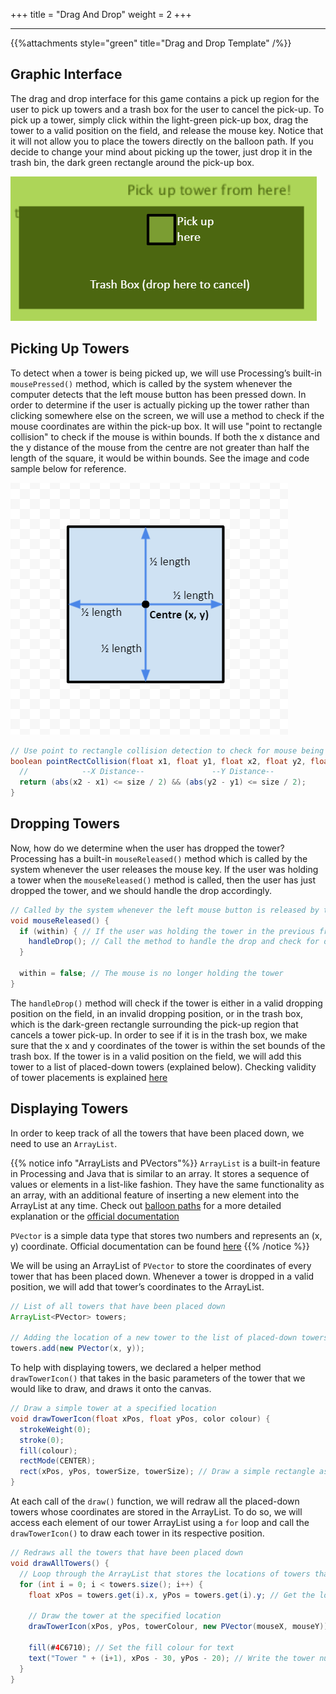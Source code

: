 +++
title = "Drag And Drop"
weight = 2
+++

---

{{%attachments style="green" title="Drag and Drop Template" /%}}

## Graphic Interface
The drag and drop interface for this game contains a pick up region for the user to pick up towers and a trash box for the user to cancel the pick-up. To pick up a tower, simply click within the light-green pick-up box, drag the tower to a valid position on the field, and release the mouse key. Notice that it will not allow you to place the towers directly on the balloon path. If you decide to change your mind about picking up the tower, just drop it in the trash bin, the dark green rectangle around the pick-up box.

![Interface](/img/Interface-Demo.png)

## Picking Up Towers
To detect when a tower is being picked up, we will use Processing’s built-in `mousePressed()` method, which is called by the system whenever the computer detects that the left mouse button has been pressed down. In order to determine if the user is actually picking up the tower rather than clicking somewhere else on the screen, we will use a method to check if the mouse coordinates are within the pick-up box. It will use "point to rectangle collision" to check if the mouse is within bounds. If both the x distance and the y distance of the mouse from the centre are not greater than half the length of the square, it would be within bounds. See the image and code sample below for reference.

![Collision](/img/Square-Point-Collision.png)

```Java
// Use point to rectangle collision detection to check for mouse being within bounds of pick-up box
boolean pointRectCollision(float x1, float y1, float x2, float y2, float size) {
  //            --X Distance--               --Y Distance--
  return (abs(x2 - x1) <= size / 2) && (abs(y2 - y1) <= size / 2);
}
```

## Dropping Towers
Now, how do we determine when the user has dropped the tower? Processing has a built-in `mouseReleased()` method which is called by the system whenever the user releases the mouse key. If the user was holding a tower when the `mouseReleased()` method is called, then the user has just dropped the tower, and we should handle the drop accordingly.

```Java
// Called by the system whenever the left mouse button is released by the user
void mouseReleased() {
  if (within) { // If the user was holding the tower in the previous frame, the tower has just been dropped
    handleDrop(); // Call the method to handle the drop and check for drop validity
  }

  within = false; // The mouse is no longer holding the tower
}
```

The `handleDrop()` method will check if the tower is either in a valid dropping position on the field, in an invalid dropping position, or in the trash box, which is the dark-green rectangle surrounding the pick-up region that cancels a tower pick-up. In order to see if it is in the trash box, we make sure that the x and y coordinates of the tower is within the set bounds of the trash box. If the tower is in a valid position on the field, we will add this tower to a list of placed-down towers (explained below). Checking validity of tower placements is explained <a href="/game-dev/part-i/towervaliditychecking/">here</a>

## Displaying Towers
In order to keep track of all the towers that have been placed down, we need to use an `ArrayList`. 

{{% notice info "ArrayLists and PVectors"%}}
`ArrayList` is a built-in feature in Processing and Java that is similar to an array. It stores a sequence of values or elements in a list-like fashion. They have the same functionality as an array, with an additional feature of inserting a new element into the ArrayList at any time. Check out <a href="/game-dev/part-i/pathforballoons/#arraylists">balloon paths</a> for a more detailed explanation or the <a href="https://docs.oracle.com/javase/8/docs/api/java/util/ArrayList.html">official documentation</a>

`PVector` is a simple data type that stores two numbers and represents an (x, y) coordinate. Official documentation can be found <a href="https://processing.org/reference/PVector.html">here</a>
{{% /notice %}}

We will be using an ArrayList of `PVector` to store the coordinates of every tower that has been placed down. Whenever a tower is dropped in a valid position, we will add that tower’s coordinates to the ArrayList.

```Java
// List of all towers that have been placed down
ArrayList<PVector> towers;

// Adding the location of a new tower to the list of placed-down towers
towers.add(new PVector(x, y));
```

To help with displaying towers, we declared a helper method `drawTowerIcon()` that takes in the basic parameters of the tower that we would like to draw, and draws it onto the canvas.

```Java
// Draw a simple tower at a specified location
void drawTowerIcon(float xPos, float yPos, color colour) {
  strokeWeight(0);
  stroke(0);
  fill(colour);
  rectMode(CENTER);
  rect(xPos, yPos, towerSize, towerSize); // Draw a simple rectangle as the tower
}
```

At each call of the `draw()` function, we will redraw all the placed-down towers whose coordinates are stored in the ArrayList. To do so, we will access each element of our tower ArrayList using a `for` loop and call the `drawTowerIcon()` to draw each tower in its respective position.

```Java
// Redraws all the towers that have been placed down
void drawAllTowers() {
  // Loop through the ArrayList that stores the locations of towers that were placed down
  for (int i = 0; i < towers.size(); i++) {
    float xPos = towers.get(i).x, yPos = towers.get(i).y; // Get the location of the tower from the ArrayList

    // Draw the tower at the specified location
    drawTowerIcon(xPos, yPos, towerColour, new PVector(mouseX, mouseY));

    fill(#4C6710); // Set the fill colour for text
    text("Tower " + (i+1), xPos - 30, yPos - 20); // Write the tower number label
  }
}
```